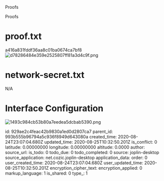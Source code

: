 Proofs

Proofs

# proof.txt
a416a831fddf36aa8c01ba0674ca7bf8
![d78286484e359e2525807ff81a3d4c9f.png](:/1e07626a3d6a4ffc8d3473738ba7b1bc)

# network-secret.txt
N/A

# Interface Configuration
![1493c984cb53b80a7eedea5dcbab5390.png](:/8f0bcf2030e0457a8cdaf393d6f69ffe)

id: 929ae2c4feac42b9830a1ed0d2807ca7
parent_id: 993b555b96794a5c936f8949d643080a
created_time: 2020-08-24T23:07:04.680Z
updated_time: 2020-08-25T10:32:50.201Z
is_conflict: 0
latitude: 0.00000000
longitude: 0.00000000
altitude: 0.0000
author: 
source_url: 
is_todo: 0
todo_due: 0
todo_completed: 0
source: joplin-desktop
source_application: net.cozic.joplin-desktop
application_data: 
order: 0
user_created_time: 2020-08-24T23:07:04.680Z
user_updated_time: 2020-08-25T10:32:50.201Z
encryption_cipher_text: 
encryption_applied: 0
markup_language: 1
is_shared: 0
type_: 1